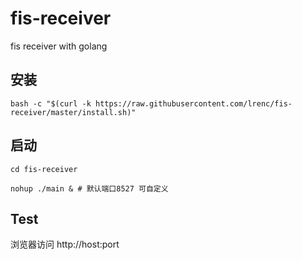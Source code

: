 # fis-receiver

fis receiver with golang

## 安装
```
bash -c "$(curl -k https://raw.githubusercontent.com/lrenc/fis-receiver/master/install.sh)"
```

## 启动

```
cd fis-receiver

nohup ./main & # 默认端口8527 可自定义
```

## Test

浏览器访问 http://host:port
